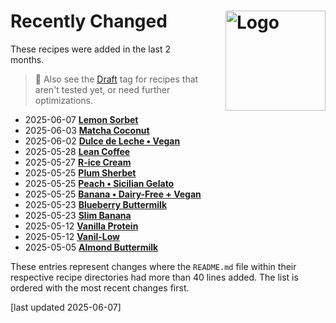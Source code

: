 # Recently Changed<img style="float: right; margin-left: 1.5em;" width=160 alt="Logo" src="../logo-changed.png" />
<!--
1. git log --since="2 months ago" --pretty=format:"%H %ad %s" --date=short --numstat recipes >history.txt
2. add "history.txt" as a source to NotebookLM (as "Copied text")
3. paste the prompt:

use the "history.txt" source which has this format: records are lines separated by an empty line;
1st line is Commit SHA, Commit date, and Commit message;
the other lines hold the number of added and deleted lines for each file changed in the commit,
which can be used to infer the changeset size, followed by the path of the file.

list the names of the directory under recipes for all changes of "README.md" files
that have more than 40 lines added. sort the list by the date in descneding order,
and include the date of the change before the name.
leave out the text " (Deluxe)" in the visible directory name.
link the directory name using Markdown format, with the URL prefix
"/ice-creamery/" followed by the first letter of the name as a 2nd path component,
and finally followed by the FULL original directory name.
url-encode that link.
put the number of added lines into a HTML comment after the link, in the format "added NNN lines".
-->

These recipes were added in the last 2 months.

> 👀 Also see the [Draft](https://jhermann.github.io/ice-creamery/tags/#tag:draft) tag for recipes that aren't tested yet, or need further optimizations.

*   2025-06-07 [**Lemon Sorbet**](/ice-creamery/L/Lemon%20Sorbet%20%28Deluxe%29) <!-- added 70 lines -->
*   2025-06-03 [**Matcha Coconut**](/ice-creamery/M/Matcha%20Coconut%20%28Deluxe%29) <!-- added 70 lines -->
*   2025-06-02 [**Dulce de Leche • Vegan**](/ice-creamery/D/Dulce%20de%20Leche%20%E2%80%A2%20Vegan%20%28Deluxe%29) <!-- added 65 lines -->
*   2025-05-28 [**Lean Coffee**](/ice-creamery/L/Lean%20Coffee%20%28Deluxe%29) <!-- added 74 lines -->
*   2025-05-27 [**R-ice Cream**](/ice-creamery/R/R-ice%20Cream%20%28Deluxe%29) <!-- added 69 lines -->
*   2025-05-25 [**Plum Sherbet**](/ice-creamery/P/Plum%20Sherbet%20%28Deluxe%29) <!-- added 51 lines -->
*   2025-05-25 [**Peach • Sicilian Gelato**](/ice-creamery/P/Peach%20%E2%80%A2%20Sicilian%20Gelato%20%28Deluxe%29) <!-- added 65 lines -->
*   2025-05-25 [**Banana • Dairy-Free + Vegan**](/ice-creamery/B/Banana%20%E2%80%A2%20Dairy-Free%20%2B%20Vegan%20%28Deluxe%29) <!-- added 62 lines -->
*   2025-05-23 [**Blueberry Buttermilk**](/ice-creamery/B/Blueberry%20Buttermilk%20%28Deluxe%29) <!-- added 46 lines -->
*   2025-05-23 [**Slim Banana**](/ice-creamery/S/Slim%20Banana%20%28Deluxe%29) <!-- added 51 lines -->
*   2025-05-12 [**Vanilla Protein**](/ice-creamery/V/Vanilla%20Protein%20%28Deluxe%29) <!-- added 50 lines -->
*   2025-05-12 [**Vanil-Low**](/ice-creamery/V/Vanil-Low%20%28Deluxe%29) <!-- added 44 lines -->
*   2025-05-05 [**Almond Buttermilk**](/ice-creamery/A/Almond%20Buttermilk%20%28Deluxe%29) <!-- added 48 lines -->

These entries represent changes where the `README.md` file within their respective recipe directories
had more than 40 lines added. The list is ordered with the most recent changes first.

[last updated 2025-06-07]
